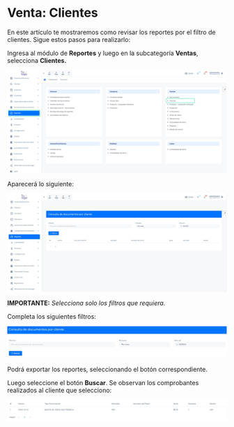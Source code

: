 # Venta: Clientes

En este artículo te mostraremos como revisar los reportes por el filtro de clientes. Sigue estos pasos para realizarlo:

Ingresa al módulo de **Reportes** y luego en la subcategoría **Ventas**, selecciona **Clientes.**

![Alt text](img/Ventas_Clientes_01.jpg)

Aparecerá lo siguiente:

![Alt text](img/Ventas_Clientes_02.jpg)


**IMPORTANTE:** _Selecciona solo los filtros que requiera._


Completa los siguientes filtros:

![Alt text](img/Ventas_Clientes_03.jpg)

Podrá exportar los reportes, seleccionando el botón correspondiente.

Luego seleccione el botón **Buscar**. Se observan los comprobantes realizados al cliente que selecciono:

![Alt text](img/Ventas_Clientes_04.jpg)